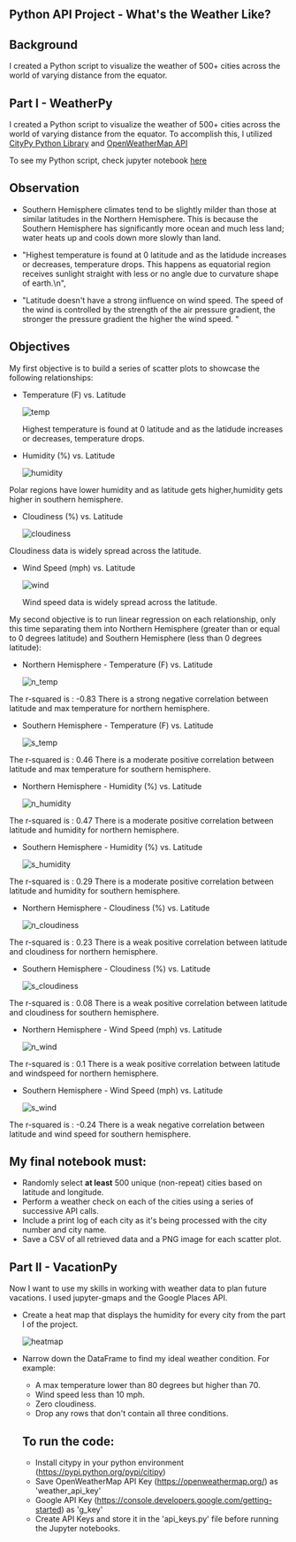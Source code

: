 ## Python API Project - What's the Weather Like?

## Background

I created a Python script to visualize the weather of 500+ cities across the world of varying distance from the equator.

## Part I - WeatherPy

I created a Python script to visualize the weather of 500+ cities across the world of varying distance from the equator. To accomplish this, I utilized [CityPy Python Library](https://pypi.python.org/pypi/citipy) and [OpenWeatherMap API](https://openweathermap.org/api)

To see my Python script, check jupyter notebook [here](https://github.com/jhamm2315/Hammond-API-Challege-/edit/main/Hammond-API-Challenge/python-api-challenge)

## Observation

- Southern Hemisphere climates tend to be slightly milder than those at similar latitudes in the Northern Hemisphere. This is because the Southern Hemisphere has significantly more ocean and much less land; water heats up and cools down more slowly than land.

- "Highest temperature is found at 0 latitude and as the latidude increases or decreases, temperature drops. This happens as equatorial region receives sunlight straight with less or no angle due to curvature shape of earth.\n",

- "Latitude doesn't have a strong iinfluence on wind speed. The speed of the wind is controlled by the strength of the air pressure gradient, the stronger the pressure gradient the higher the wind speed. "

## Objectives

My first objective is to build a series of scatter plots to showcase the following relationships:

- Temperature (F) vs. Latitude

  ![temp](Images/City_Latitude_vs_Max_Temperature.png)

  Highest temperature is found at 0 latitude and as the latidude increases or decreases, temperature drops.

- Humidity (%) vs. Latitude

  ![humidity](Images/City_Latitude_vs_Humidity.png)

Polar regions have lower humidity and as latitude gets higher,humidity gets higher in southern hemisphere.

- Cloudiness (%) vs. Latitude

  ![cloudiness](Images/City_Latitude_vs_Cloudiness.png)

Cloudiness data is widely spread across the latitude.

- Wind Speed (mph) vs. Latitude

  ![wind](<Images/City_Latitude_vs_Wind_Speed(mph).png>)

  Wind speed data is widely spread across the latitude.

My second objective is to run linear regression on each relationship, only this time separating them into Northern Hemisphere (greater than or equal to 0 degrees latitude) and Southern Hemisphere (less than 0 degrees latitude):

- Northern Hemisphere - Temperature (F) vs. Latitude

  ![n_temp](Images/Northern_Hemisphere_Max_Temp_Latitude_Linear_Regression.png)

The r-squared is : -0.83
There is a strong negative correlation between latitude and max temperature for northern hemisphere.

- Southern Hemisphere - Temperature (F) vs. Latitude

  ![s_temp](Images/Southern_Hemisphere_Max_Temp_vs_Latitude_Linear_Regression.png)

The r-squared is : 0.46
There is a moderate positive correlation between latitude and max temperature for southern hemisphere.

- Northern Hemisphere - Humidity (%) vs. Latitude

  ![n_humidity](<Cloudiness_vs_Latitude_NorthernHemisphere.png>)

The r-squared is : 0.47
There is a moderate positive correlation between latitude and humidity for northern hemisphere.

- Southern Hemisphere - Humidity (%) vs. Latitude

  ![s_humidity](<Images/Southern_Hemisphere_Humidity(%)_vs_Latitude_Linear_Regression.png>)

The r-squared is : 0.29
There is a moderate positive correlation between latitude and humidity for southern hemisphere.

- Northern Hemisphere - Cloudiness (%) vs. Latitude

  ![n_cloudiness](<Images/Northern_Hemisphere_Cloudiness(%)_vs_Latitude_Linear_Regression.png>)

The r-squared is : 0.23
There is a weak positive correlation between latitude and cloudiness for northern hemisphere.

- Southern Hemisphere - Cloudiness (%) vs. Latitude

  ![s_cloudiness](<Images/Southern_Hemisphere_Cloudiness(%)_vs_Latitude_Linear_Regression.png>)

The r-squared is : 0.08
There is a weak positive correlation between latitude and cloudiness for southern hemisphere.

- Northern Hemisphere - Wind Speed (mph) vs. Latitude

  ![n_wind](Images/Northern_Hemisphere_Wind_Speed_vs_Latitude_Linear_Regression.png)

The r-squared is : 0.1
There is a weak positive correlation between latitude and windspeed for northern hemisphere.

- Southern Hemisphere - Wind Speed (mph) vs. Latitude

  ![s_wind](Images/Southern_Hemisphere_Wind_Speed_vs_Latitude_Linear_Regression.png)

The r-squared is : -0.24
There is a weak negative correlation between latitude and wind speed for southern hemisphere.

## My final notebook must:

- Randomly select **at least** 500 unique (non-repeat) cities based on latitude and longitude.
- Perform a weather check on each of the cities using a series of successive API calls.
- Include a print log of each city as it's being processed with the city number and city name.
- Save a CSV of all retrieved data and a PNG image for each scatter plot.

## Part II - VacationPy

Now I want to use my skills in working with weather data to plan future vacations. I used jupyter-gmaps and the Google Places API.

- Create a heat map that displays the humidity for every city from the part I of the project.

  ![heatmap](Images/Heatmap.png)

- Narrow down the DataFrame to find my ideal weather condition. For example:

  - A max temperature lower than 80 degrees but higher than 70.
  - Wind speed less than 10 mph.
  - Zero cloudiness.
  - Drop any rows that don't contain all three conditions.

  ## To run the code:

  - Install citypy in your python environment (https://pypi.python.org/pypi/citipy)
  - Save OpenWeatherMap API Key (https://openweathermap.org/) as 'weather_api_key'
  - Google API Key (https://console.developers.google.com/getting-started) as 'g_key'
  - Create API Keys and store it in the 'api_keys.py' file before running the Jupyter notebooks.
